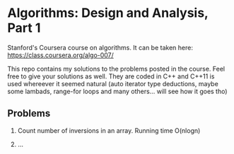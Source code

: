 # Algorithms: Design and Analysis, Part 1
Stanford's Coursera course on algorithms. It can be taken here: https://class.coursera.org/algo-007/

This repo contains my solutions to the problems posted in the course. Feel free to give your solutions as well.
They are coded in C++ and C++11 is used whereever it seemed natural (auto iterator type deductions, maybe some lambads,
range-for loops and many others... will see how it goes tho)

## Problems
1) Count number of inversions in an array. Running time O(nlogn)

2) ...

